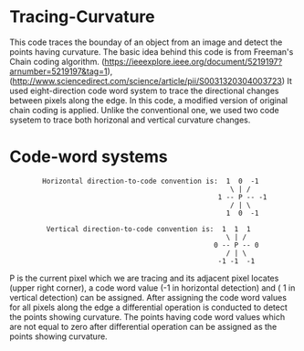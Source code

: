 # Tracing-Curvature
This code traces the bounday of an object from an image and detect the points having curvature.
The basic idea behind this code is from Freeman's Chain coding algorithm. (https://ieeexplore.ieee.org/document/5219197?arnumber=5219197&tag=1),(http://www.sciencedirect.com/science/article/pii/S0031320304003723)
It used eight-direction code word system to trace the directional changes between pixels along the edge. 
In this code, a modified version of original chain coding is applied. 
Unlike the conventional one, we used two code sysetem to trace both horizonal and vertical curvature changes. 

# Code-word systems
            Horizontal direction-to-code convention is:  1  0  -1
                                                          \ | /
                                                       1 -- P -- -1
                                                          / | \
                                                         1  0  -1

             Vertical direction-to-code convention is:  1  1  1
                                                         \ | /
                                                      0 -- P -- 0
                                                         / | \
                                                       -1 -1  -1
 
 P is the current pixel which we are tracing and its adjacent pixel locates (upper right corner), a code word value (-1 in horizontal detection) and  ( 1 in vertical detection) can be assigned. 
 After assigning the code word values for all pixels along the edge a differential operation is conducted to detect the points showing curvature. The points having code word values which are not equal to zero after differential operation can be assigned as the points showing curvature.
